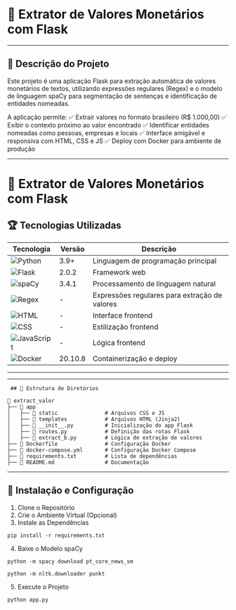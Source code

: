 #  🚀 Extrator de Valores Monetários com Flask
---

## 📝  Descrição do Projeto

Este projeto é uma aplicação Flask para extração automática de valores monetários de textos, utilizando expressões regulares (Regex) e o modelo de linguagem spaCy para segmentação de sentenças e identificação de entidades nomeadas.

A aplicação permite:
✅ Extrair valores no formato brasileiro (R$ 1.000,00)
✅ Exibir o contexto próximo ao valor encontrado
✅ Identificar entidades nomeadas como pessoas, empresas e locais
✅ Interface amigável e responsiva com HTML, CSS e JS
✅ Deploy com Docker para ambiente de produção

---

# 🚀 Extrator de Valores Monetários com Flask

## 🏆 Tecnologias Utilizadas  

| Tecnologia | Versão | Descrição |
|------------|--------|-----------|
| ![Python](https://img.shields.io/badge/Python-3.9-blue) | 3.9+ | Linguagem de programação principal |
| ![Flask](https://img.shields.io/badge/Flask-2.0.2-blue) | 2.0.2 | Framework web |
| ![spaCy](https://img.shields.io/badge/spaCy-3.4.1-green) | 3.4.1 | Processamento de linguagem natural |
| ![Regex](https://img.shields.io/badge/Regex-✓-orange) | - | Expressões regulares para extração de valores |
| ![HTML](https://img.shields.io/badge/HTML-5-orange) | - | Interface frontend |
| ![CSS](https://img.shields.io/badge/CSS-3-blue) | - | Estilização frontend |
| ![JavaScript](https://img.shields.io/badge/JavaScript-ES6-yellow) | - | Lógica frontend |
| ![Docker](https://img.shields.io/badge/Docker-20.10.8-blue) | 20.10.8 | Containerização e deploy |

---


---
```
 ## 📂 Estrutura de Diretórios

📂 extract_valor
├── 📂 app
│   ├── 📂 static               # Arquivos CSS e JS
│   ├── 📂 templates            # Arquivos HTML (Jinja2)
│   ├── 📄 __init__.py          # Inicialização do app Flask
│   ├── 📄 routes.py            # Definição das rotas Flask
│   ├── 📄 extract_b.py         # Lógica de extração de valores
├── 📄 Dockerfile               # Configuração Docker
├── 📄 docker-compose.yml       # Configuração Docker Compose
├── 📄 requirements.txt         # Lista de dependências
├── 📄 README.md                # Documentação

```
---

## 🚀 Instalação e Configuração

 1. Clone o Repositório
 2. Crie o Ambiente Virtual (Opcional)
 3. Instale as Dependências

`pip install -r requirements.txt`

 4. Baixe o Modelo spaCy

  `python -m spacy download pt_core_news_sm`

 `python -m nltk.downloader punkt`

 5. Execute o Projeto

`python app.py`
